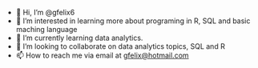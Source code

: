 - 👋 Hi, I’m @gfelix6
- 👀 I’m interested in learning more about programing in R, SQL and basic maching language
- 🌱 I’m currently learning data analytics.
- 💞️ I’m looking to collaborate on data analytics topics, SQL and R
- 📫 How to reach me via email at gfelix@hotmail.com

<!---
gfelix6/gfelix6 is a ✨ special ✨ repository because its `README.md` (this file) appears on your GitHub profile.
You can click the Preview link to take a look at your changes.
--->
